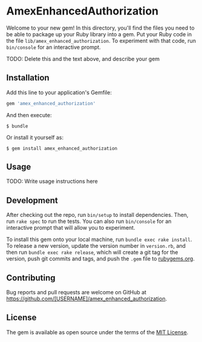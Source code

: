 # AmexEnhancedAuthorization

Welcome to your new gem! In this directory, you'll find the files you need to be able to package up your Ruby library into a gem. Put your Ruby code in the file `lib/amex_enhanced_authorization`. To experiment with that code, run `bin/console` for an interactive prompt.

TODO: Delete this and the text above, and describe your gem

## Installation

Add this line to your application's Gemfile:

```ruby
gem 'amex_enhanced_authorization'
```

And then execute:

    $ bundle

Or install it yourself as:

    $ gem install amex_enhanced_authorization

## Usage

TODO: Write usage instructions here

## Development

After checking out the repo, run `bin/setup` to install dependencies. Then, run `rake spec` to run the tests. You can also run `bin/console` for an interactive prompt that will allow you to experiment.

To install this gem onto your local machine, run `bundle exec rake install`. To release a new version, update the version number in `version.rb`, and then run `bundle exec rake release`, which will create a git tag for the version, push git commits and tags, and push the `.gem` file to [rubygems.org](https://rubygems.org).

## Contributing

Bug reports and pull requests are welcome on GitHub at https://github.com/[USERNAME]/amex_enhanced_authorization.

## License

The gem is available as open source under the terms of the [MIT License](https://opensource.org/licenses/MIT).
